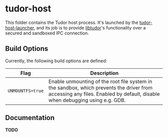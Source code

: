 # tudor-host
This folder contains the Tudor host process. It's launched by the
[tudor-host-launcher](../tudor-host-launcher/README.md), and its job is to
provide [libtudor](../libtudor/README.md)'s functionality over a secured and
sandboxed IPC connection.

## Build Options
Currently, the following build options are defined:

Flag | Description
----- | ---------------------------
`UNMOUNTFS=true` | Enable unmounting of the root file system in the sandbox, which prevents the driver from accessing any files. Enabled by default, disable when debugging using e.g. GDB.

## Documentation
**TODO**